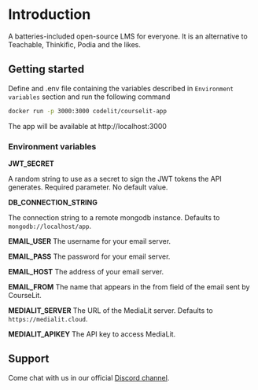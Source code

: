 # Introduction

A batteries-included open-source LMS for everyone. It is an alternative to Teachable, Thinkific, Podia and the likes.

## Getting started

Define and .env file containing the variables described in `Environment variables` section and run the following command

```sh
docker run -p 3000:3000 codelit/courselit-app
```

The app will be available at http://localhost:3000

### Environment variables

**JWT_SECRET**

A random string to use as a secret to sign the JWT tokens the API generates. Required parameter. No default value.

**DB_CONNECTION_STRING**

The connection string to a remote mongodb instance. Defaults to `mongodb://localhost/app`.

**EMAIL_USER**
The username for your email server.

**EMAIL_PASS**
The password for your email server.

**EMAIL_HOST**
The address of your email server.

**EMAIL_FROM**
The name that appears in the from field of the email sent by CourseLit.

**MEDIALIT_SERVER**
The URL of the MediaLit server. Defaults to `https://medialit.cloud`.

**MEDIALIT_APIKEY**
The API key to access MediaLit.

## Support
Come chat with us in our official [Discord channel](https://discord.gg/GR4bQsN).
